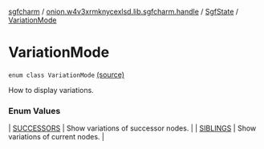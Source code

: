 [sgfcharm](../../../index.md) / [onion.w4v3xrmknycexlsd.lib.sgfcharm.handle](../../index.md) / [SgfState](../index.md) / [VariationMode](./index.md)

# VariationMode

`enum class VariationMode` [(source)](https://github.com/w4v3/sgfcharm/tree/master/sgfcharm/src/main/java/onion/w4v3xrmknycexlsd/lib/sgfcharm/handle/SgfState.kt#L90)

How to display variations.

### Enum Values

| [SUCCESSORS](-s-u-c-c-e-s-s-o-r-s.md) | Show variations of successor nodes. |
| [SIBLINGS](-s-i-b-l-i-n-g-s.md) | Show variations of current nodes. |

